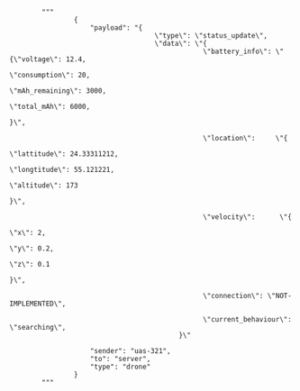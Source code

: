 
            """
                    {
                        "payload": "{
                                        \"type\": \"status_update\",
                                        \"data\": \"{
                                                    \"battery_info\": \"{\"voltage\": 12.4,
                                                                        \"consumption\": 20,
                                                                        \"mAh_remaining\": 3000,
                                                                        \"total_mAh\": 6000,
                                                                       }\",

                                                    \"location\":     \"{
                                                                        \"lattitude\": 24.33311212,
                                                                        \"longtitude\": 55.121221,
                                                                        \"altitude\": 173
                                                                       }\",

                                                    \"velocity\":      \"{
                                                                            \"x\": 2,
                                                                            \"y\": 0.2,
                                                                            \"z\": 0.1
                                                                        }\",

                                                    \"connection\": \"NOT-IMPLEMENTED\",

                                                    \"current_behaviour\": \"searching\",
                                              }\"

                        "sender": "uas-321",
                        "to": "server",
                        "type": "drone"
                    }
            """